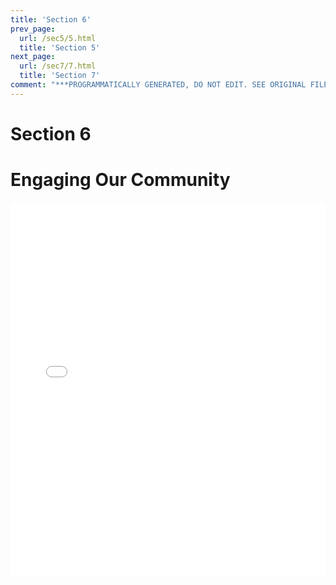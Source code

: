 ```yaml
---
title: 'Section 6'
prev_page:
  url: /sec5/5.html
  title: 'Section 5'
next_page:
  url: /sec7/7.html
  title: 'Section 7'
comment: "***PROGRAMMATICALLY GENERATED, DO NOT EDIT. SEE ORIGINAL FILES IN /content***"
---
```

# Section 6
# Engaging Our Community
<embed src="../pdf/content/pdf/V2050 Task Force Report 2019-08-01 for task force.pdf" type="application/pdf" width="100%%" height="600px" />
